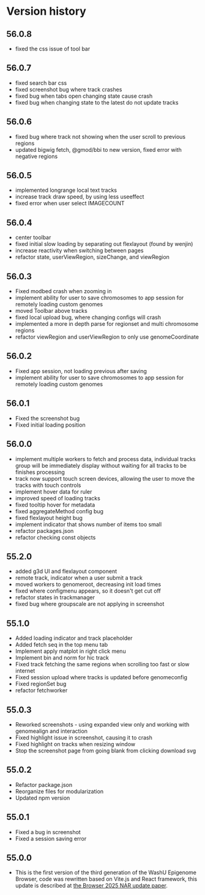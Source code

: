 # Version history

## 56.0.8

- fixed the css issue of tool bar

## 56.0.7

- fixed search bar css 
- fixed screenshot bug where track crashes
- fixed bug when tabs open changing state cause crash
- fixed bug when changing state to the latest do not update tracks

## 56.0.6

- fixed bug where track not showing when the user scroll to previous regions
- updated bigwig fetch, @gmod/bbi to new version, fixed error with negative regions

## 56.0.5

- implemented longrange local text tracks
- increase track draw speed, by using less useeffect
- fixed error when user select IMAGECOUNT

## 56.0.4

- center toolbar
- fixed initial slow loading by separating out flexlayout (found by wenjin)
- increase reactivity when switching between pages
- refactor state, userViewRegion, sizeChange, and viewRegion

## 56.0.3

- Fixed modbed crash when zooming in
- implement ability for user to save chromosomes to app session for remotely loading custom genomes
- moved Toolbar above tracks
- fixed local upload bug, where changing configs will crash
- implemented a more in depth parse for regionset and multi chromosome regions
- refactor viewRegion and userViewRegion to only use genomeCoordinate

## 56.0.2

- Fixed app session, not loading previous after saving
- implement ability for user to save chromosomes to app session for remotely loading custom genomes

## 56.0.1

- Fixed the screenshot bug
- Fixed initial loading position

## 56.0.0

- implement multiple workers to fetch and process data, individual
  tracks group will be immediately display without waiting for all tracks
  to be finishes processing
- track now support touch screen devices, allowing the user to move the tracks with touch controls
- implement hover data for ruler
- improved speed of loading tracks
- fixed tooltip hover for metadata
- fixed aggregateMethod config bug
- fixed flexlayout height bug
- implement indicator that shows number of items too small
- refactor packages.json
- refactor checking const objects

## 55.2.0

- added g3d UI and flexlayout component
- remote track, indicator when a user submit a track
- moved workers to genomeroot, decreasing init load times
- fixed where configmenu appears, so it doesn't get cut off
- refactor states in trackmanager
- fixed bug where groupscale are not applying in screenshot

## 55.1.0

- Added loading indicator and track placeholder
- Added fetch seq in the top menu tab
- Implement apply matplot in right click menu
- Implement bin and norm for hic track
- Fixed track fetching the same regions when scrolling too fast or slow internet
- Fixed session upload where tracks is updated before genomeconfig
- Fixed regionSet bug
- refactor fetchworker

## 55.0.3

- Reworked screenshots - using expanded view only and working with genomealign and interaction
- Fixed highlight issue in screenshot, causing it to crash
- Fixed highlight on tracks when resizing window
- Stop the screenshot page from going blank from clicking download svg

## 55.0.2

- Refactor package.json
- Reorganize files for modularization
- Updated npm version

## 55.0.1

- Fixed a bug in screenshot
- Fixed a session saving error

## 55.0.0

- This is the first version of the third generation of the WashU Epigenome Browser, code was rewritten based on Vite.js and React framework, this update is described at [the Browser 2025 NAR update paper](https://doi.org/10.1093/nar/gkaf387).
